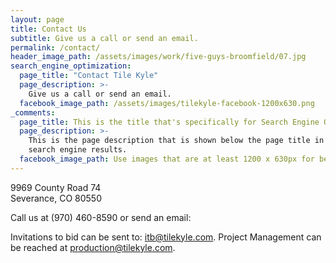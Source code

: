 ```yaml
---
layout: page
title: Contact Us
subtitle: Give us a call or send an email.
permalink: /contact/
header_image_path: /assets/images/work/five-guys-broomfield/07.jpg
search_engine_optimization:
  page_title: "Contact Tile Kyle"
  page_description: >-
    Give us a call or send an email.
  facebook_image_path: /assets/images/tilekyle-facebook-1200x630.png
_comments:
  page_title: This is the title that's specifically for Search Engine Optimization.
  page_description: >-
    This is the page description that is shown below the page title in the
    search engine results.
  facebook_image_path: Use images that are at least 1200 x 630px for best results or a minimum of at least 600 x 315px. 
---
```


9969 County Road 74
<br>Severance, CO 80550

Call us at (970) 460-8590 or send an email:

Invitations to bid can be sent to: [itb@tilekyle.com](javascript:void(location.href='mailto:'+String.fromCharCode(105,116,98,64,116,105,108,101,107,121,108,101,46,99,111,109))). Project Management can be reached at [production@tilekyle.com](javascript:void(location.href='mailto:'+String.fromCharCode(112,114,111,100,117,99,116,105,111,110,64,116,105,108,101,107,121,108,101,46,99,111,109))).
